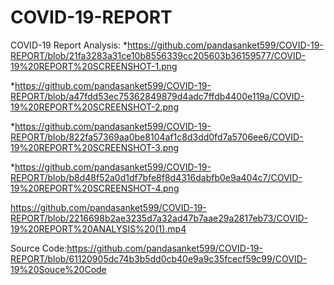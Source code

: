 # COVID-19-REPORT
COVID-19 Report Analysis:
*https://github.com/pandasanket599/COVID-19-REPORT/blob/21fa3283a31ce10b8556339cc205603b36159577/COVID-19%20REPORT%20SCREENSHOT-1.png

*https://github.com/pandasanket599/COVID-19-REPORT/blob/a47fdd53ec75362849879d4adc7ffdb4400e119a/COVID-19%20REPORT%20SCREENSHOT-2.png

*https://github.com/pandasanket599/COVID-19-REPORT/blob/822fa57369aa0be8104af1c8d3dd0fd7a5706ee6/COVID-19%20REPORT%20SCREENSHOT-3.png

*https://github.com/pandasanket599/COVID-19-REPORT/blob/b8d48f52a0d1df7bfe8f8d4316dabfb0e9a404c7/COVID-19%20REPORT%20SCREENSHOT-4.png

https://github.com/pandasanket599/COVID-19-REPORT/blob/2216698b2ae3235d7a32ad47b7aae29a2817eb73/COVID-19%20REPORT%20ANALYSIS%20(1).mp4



Source Code:https://github.com/pandasanket599/COVID-19-REPORT/blob/61120905dc74b3b5dd0cb40e9a9c35fcecf59c99/COVID-19%20Souce%20Code
